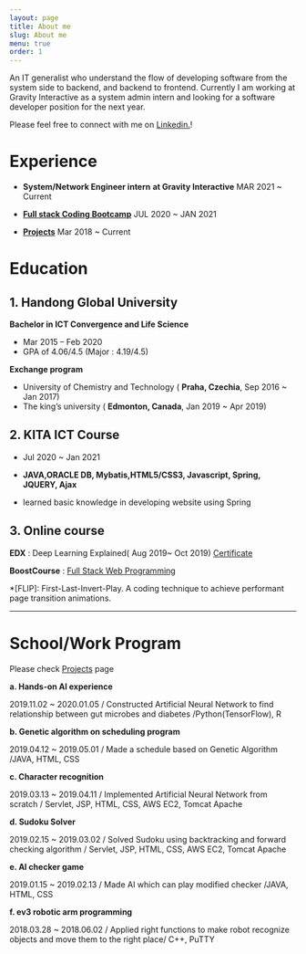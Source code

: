 ```yaml
---
layout: page
title: About me
slug: About me
menu: true
order: 1
---
```


An IT generalist who understand the flow of developing software from the system side to backend, and backend to frontend.  Currently I am working at  Gravity Interactive as a system admin intern and looking for a software developer position for the next year.

Please feel free to connect with me on <a href="https://kr.linkedin.com/in/yeji/en-us?trk=profile-badge">Linkedin.</a>! 

# Experience

- **System/Network Engineer intern** **at Gravity Interactive** MAR 2021 ~ Current

- [**Full stack Coding Bootcamp**](#2-kita-ict-course)  JUL 2020 ~ JAN 2021
- [**Projects**](#schoolwork-program) Mar 2018 ~ Current

# Education

## 1. Handong Global University

**Bachelor in ICT Convergence and Life Science**

- Mar 2015 – Feb 2020
- GPA of 4.06/4.5 (Major : 4.19/4.5)

**Exchange program**

- University of Chemistry and Technology ( **Praha, Czechia**, Sep  2016 ~ Jan 2017)
- The king’s university ( **Edmonton, Canada**, Jan 2019 ~ Apr 2019)

## 2. KITA ICT Course

- Jul 2020 ~ Jan 2021

- **JAVA,ORACLE DB, Mybatis,HTML5/CSS3, Javascript, Spring, JQUERY, Ajax**
- learned basic knowledge in developing website using Spring

## 3. Online course

**EDX** : Deep Learning Explained( Aug 2019~ Oct 2019) [Certificate](https://courses.edx.org/certificates/6730d44bc8834c76ad94442d0b22250b)

**BoostCourse** : [Full Stack Web Programming](https://www.boostcourse.org/web316/) 

*[FLIP]: First-Last-Invert-Play. A coding technique to achieve performant page transition animations.



---

#  School/Work Program

Please check [Projects](https://yejip.com/pro/) page

**a. Hands-on AI experience**

2019.11.02 ~ 2020.01.05 / Constructed Artificial Neural Network to find relationship between gut microbes and diabetes /Python(TensorFlow), R 

**b. Genetic algorithm on scheduling program**

2019.04.12 ~ 2019.05.01 / Made a schedule based on Genetic Algorithm /JAVA, HTML, CSS

**c. Character recognition**

2019.03.13 ~ 2019.04.11 / Implemented Artificial Neural Network from scratch / Servlet, JSP, HTML, CSS, AWS EC2, Tomcat Apache

**d. Sudoku Solver**

2019.02.15 ~ 2019.03.02 / Solved Sudoku using backtracking and forward checking algorithm / Servlet, JSP, HTML, CSS, AWS EC2, Tomcat Apache

**e. AI checker game**

2019.01.15 ~ 2019.02.13 / Made AI which can play modified checker /JAVA, HTML, CSS

**f. ev3 robotic arm programming**

2018.03.28 ~ 2018.06.02 / Applied right functions to make robot recognize objects and move them to the right place/ C++, PuTTY

 